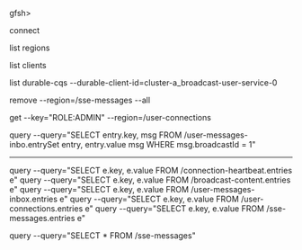 gfsh>

connect

list regions

list clients

list durable-cqs --durable-client-id=cluster-a_broadcast-user-service-0

remove --region=/sse-messages --all

get --key="ROLE:ADMIN" --region=/user-connections

query --query="SELECT entry.key, msg FROM /user-messages-inbo.entrySet entry, entry.value msg WHERE msg.broadcastId = 1"


---

query --query="SELECT e.key, e.value FROM /connection-heartbeat.entries e"
query --query="SELECT e.key, e.value FROM /broadcast-content.entries e"
query --query="SELECT e.key, e.value FROM /user-messages-inbox.entries e"
query --query="SELECT e.key, e.value FROM /user-connections.entries e"
query --query="SELECT e.key, e.value FROM /sse-messages.entries e"

query --query="SELECT * FROM /sse-messages"

